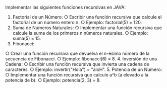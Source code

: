 
Implementar las siguientes funciones recursivas en JAVA:
1. Factorial de un Número:
○ Escribir una función recursiva que calcule el factorial de un número entero n.
○ Ejemplo: factorial(5) = 120.
2. Suma de Números Naturales:
○ Implementar una función recursiva que calcule la suma de los primeros n
números naturales.
○ Ejemplo: suma(5) = 15.
3. Fibonacci:

○ Crear una función recursiva que devuelva el n-ésimo número de la secuencia
de Fibonacci.
○ Ejemplo: fibonacci(6) = 8.
4. Inversión de una Cadena:
○ Escribir una función recursiva que invierta una cadena de caracteres.
○ Ejemplo: invertir("Hola") = "aloH".
5. Potencia de un Número:
○ Implementar una función recursiva que calcule a^b (a elevado a la potencia
de b).
○ Ejemplo: potencia(2, 3) = 8.